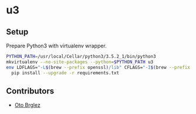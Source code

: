 # u3

## Setup

Prepare Python3 with virtualenv wrapper.

```bash
PYTHON_PATH=/usr/local/Cellar/python3/3.5.2_1/bin/python3
mkvirtualenv --no-site-packages --python=$PYTHON_PATH u3
env LDFLAGS="-L$(brew --prefix openssl)/lib" CFLAGS="-I$(brew --prefix openssl)/include" \
  pip install --upgrade -r requirements.txt
```

## Contributors

- [Oto Brglez](https://github.com/otobrglez)
